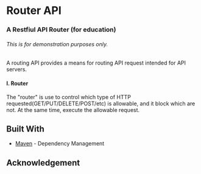 

# Router API

### A Restfiul API Router (for education) 
###### This is for demonstration purposes only.
A routing API provides a means for routing API request intended for API servers. 
 


#### I. Router
The "router" is use to control which type of HTTP requested(GET/PUT/DELETE/POST/etc) is allowable, 
and it block which are not. At the same time, execute the allowable request.


## Built With 
   * [Maven](https://maven.apache.org/) - Dependency Management
        
        
        
## Acknowledgement
